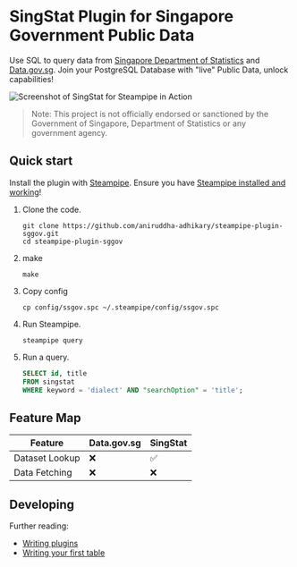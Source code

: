 # SingStat Plugin for Singapore Government Public Data

Use SQL to query data from [Singapore Department of Statistics](https://singstat.gov.sg) and [Data.gov.sg](https://data.gov.sg). Join your PostgreSQL Database with "live" Public Data, unlock capabilities!

![Screenshot of SingStat for Steampipe in Action](./dev_docs/dream2.png)

> Note: This project is not officially endorsed or sanctioned by the Government of Singapore, Department of
> Statistics or any government agency.

## Quick start

Install the plugin with [Steampipe](https://steampipe.io). Ensure you
have [Steampipe installed and working](https://steampipe.io/downloads)!

1. Clone the code.
    ```shell
    git clone https://github.com/aniruddha-adhikary/steampipe-plugin-sggov.git
    cd steampipe-plugin-sggov
    ```

2. make
    ```shell
    make
    ```

3. Copy config
   ```shell
   cp config/ssgov.spc ~/.steampipe/config/ssgov.spc

4. Run Steampipe.
   ```shell
   steampipe query
   ```

4. Run a query.
   ```sql
   SELECT id, title
   FROM singstat
   WHERE keyword = 'dialect' AND "searchOption" = 'title';
   ```

## Feature Map

| Feature        | Data.gov.sg | SingStat |
|----------------|-------------|----------|
| Dataset Lookup | ❌           | ✅        |
| Data Fetching  | ❌           | ❌        |

## Developing

Further reading:

- [Writing plugins](https://steampipe.io/docs/develop/writing-plugins)
- [Writing your first table](https://steampipe.io/docs/develop/writing-your-first-table)
